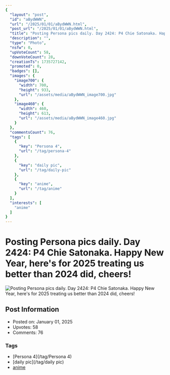 ```yaml
---
{
  "layout": "post",
  "id": "aBydWWN",
  "url": "/2025/01/01/aBydWWN.html",
  "post_url": "/2025/01/01/aBydWWN.html",
  "title": "Posting Persona pics daily. Day 2424: P4 Chie Satonaka. Happy New Year, here's for 2025 treating us better than 2024 did, cheers!",
  "description": "",
  "type": "Photo",
  "nsfw": 0,
  "upVoteCount": 58,
  "downVoteCount": 28,
  "creationTs": 1735727142,
  "promoted": 0,
  "badges": [],
  "images": {
    "image700": {
      "width": 700,
      "height": 933,
      "url": "/assets/media/aBydWWN_image700.jpg"
    },
    "image460": {
      "width": 460,
      "height": 613,
      "url": "/assets/media/aBydWWN_image460.jpg"
    }
  },
  "commentsCount": 76,
  "tags": [
    {
      "key": "Persona 4",
      "url": "/tag/persona-4"
    },
    {
      "key": "daily pic",
      "url": "/tag/daily-pic"
    },
    {
      "key": "anime",
      "url": "/tag/anime"
    }
  ],
  "interests": [
    "anime"
  ]
}
---
```


# Posting Persona pics daily. Day 2424: P4 Chie Satonaka. Happy New Year, here's for 2025 treating us better than 2024 did, cheers!

![Posting Persona pics daily. Day 2424: P4 Chie Satonaka. Happy New Year, here's for 2025 treating us better than 2024 did, cheers!](/assets/media/aBydWWN_image700.jpg)

## Post Information

- Posted on: January 01, 2025
- Upvotes: 58
- Comments: 76

### Tags

- [Persona 4](/tag/Persona 4)
- [daily pic](/tag/daily pic)
- [anime](/tag/anime)
